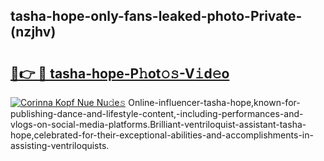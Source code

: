 ## tasha-hope-only-fans​-leaked-photo​-Private-(nzjhv)


# <h2><a href="https://mediaupload.pro?title=tasha-hope&ref=git">🔗👉 🔴 tasha-hope-P𝚑ot𝚘𝚜-V𝚒d𝚎o</a></h2>

[![Corinna Kopf Nue Nu𝚍e𝚜](https://i.imgur.com/0qMVB7G.gif)](https://mediaupload.pro?title=tasha-hope&ref=git)
Online-influencer-tasha-hope,known-for-publishing-dance-and-lifestyle-content,-including-performances-and-vlogs-on-social-media-platforms.Brilliant-ventriloquist-assistant-tasha-hope,celebrated-for-their-exceptional-abilities-and-accomplishments-in-assisting-ventriloquists.  